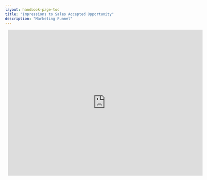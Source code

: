 ```yaml
---
layout: handbook-page-toc
title: "Impressions to Sales Accepted Opportunity"
description: "Marketing Funnel"
---
```


<div style="width: 640px; height: 480px; margin: 10px; position: relative;"><iframe allowfullscreen frameborder="0" style="width:640px; height:480px" src="https://app.lucidchart.com/documents/embeddedchart/fb10bc01-b2c2-48f9-9842-83eadd91d033" id="fHagRcVB0aw6"></iframe></div>
